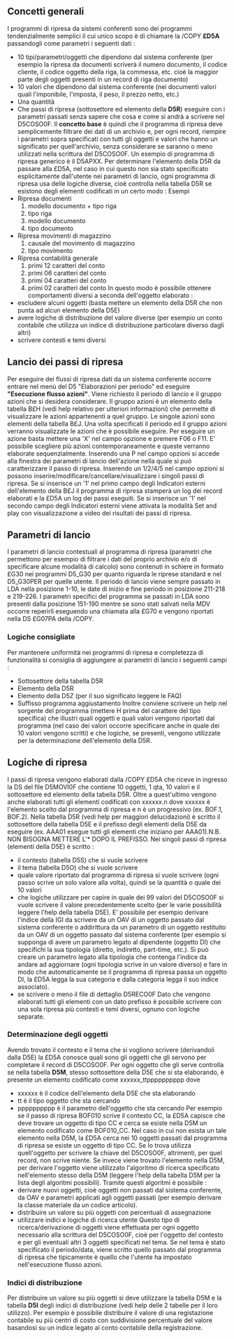 ## Concetti generali
 I programmi di ripresa da sistemi conferenti sono dei programmi tendenzialmente semplici il cui
 unico scopo è di chiamare la /COPY **£D5A** passandogli come parametri i seguenti dati : 
 - 10 tipi/parametri/oggetti che dipendono dal sistema conferente (per esempio la ripresa da
   documenti scriverà il numero documento, il codice cliente, il codice oggetto della riga, la
   commessa, etc. cioè la maggior parte degli oggetti presenti in un record di riga documento)
 - 10 valori che dipendono dal sistema conferente (nei documenti valori quali l'imponibile,
   l'imposta, il peso, il prezzo netto, etc.)
 - Una quantità
 - Che passi di ripresa (sottosettore ed elemento della **D5R**) eseguire con i parametri passati
 senza sapere che cosa e come si andrà a scrivere nel D5COSO0F.
 Il **concetto base** è quindi che il programma di ripresa deve semplicemente filtrare dei dati
 di un archivio e, per ogni record, riempire i parametri sopra specificati con tutti gli oggetti
 e valori che hanno un significato per quell'archivio, senza considerare se saranno o meno
 utilizzati nella scrittura del D5COSO0F.
 Un esempio di programma di ripresa generico è il D5APXX.
 Per determinare l'elemento della D5R da passare alla £D5A, nel caso in cui questo non sia stato
 specificato esplicitamente dall'utente nei parametri di lancio, ogni programma di ripresa
 usa delle logiche diverse, cioè controlla nella tabella D5R se esistono degli elementi
 codificati in un certo modo : 
 Esempi
 - Ripresa documenti
   1. modello documento + tipo riga
   2. tipo riga
   3. modello documento
   4. tipo documento
- Ripresa movimenti di magazzino
   1. causale del movimento di magazzino
   2. tipo movimento
 - Ripresa contabilità generale
   1. primi 12 caratteri del conto
   2. primi 06 caratteri del conto
   3. primi 04 caratteri del conto
   4. primi 02 caratteri del conto
 In questo modo è possibile ottenere comportamenti diversi a seconda dell'oggetto elaborato : 
 - escludere alcuni oggetti (basta mettere un elemento della D5R che non punta ad alcun elemento
   della D5E)
 - avere logiche di distribuzione del valore diverse (per esempio un conto contabile che
   utilizza un indice di distribuzione particolare diverso dagli altri)
 - scrivere contesti e temi diversi

## Lancio dei passi di ripresa
 Per eseguire dei flussi di ripresa dati da un sistema conferente occorre entrare nel menù
 del D5 "Elaborazioni per periodo" ed eseguire **"Esecuzione flusso azioni"**.
 Viene richiesto il periodo di lancio e il gruppo azioni che si desidera considerare.
 Il gruppo azioni è un elemento della tabella B£H (vedi help relativo per ulteriori informazioni)
 che permette di visualizzare le azioni appartenenti a quel gruppo.
 Le singole azioni sono elementi della tabella B£J.
 Una volta specificati il periodo ed il gruppo azioni verranno visualizzate le azioni che
 è possibile eseguire.
 Per eseguire un azione basta mettere una 'X' nel campo opzione e premere F06 o F11.
 E' possibile scegliere più azioni contemporaneamente e queste verranno elaborate sequenzialmente.
 Inserendo una P nel campo opzioni si accede alla finestra dei parametri di lancio dell'azione
 nella quale si può caratterizzare il passo di ripresa.
 Inserendo un 1/2/4/5 nel campo opzioni si possono inserire/modificare/cancellare/visualizzare
 i singoli passi di ripresa.
 Se si inserisce un '1' nel primo campo degli Indicatori esterni dell'elemento della B£J il
 programma di ripresa stamperà un log dei record elaborati e la £D5A un log dei passi eseguiti.
 Se si inserisce un '1' nel secondo campo degli Indicatori esterni viene attivata la modalità
 Set and play con visualizzazione a video dei risultati dei passi di ripresa.

## Parametri di lancio
 I parametri di lancio contestuali al programma di ripresa (parametri che
 permettono per esempio di filtrare i dati del proprio archivio e/o di specificare alcune modalità
 di calcolo) sono contenuti in schiere in formato £G30 nei programmi D5_G30 per quanto riguarda
 le riprese standard e nel D5_G30PER per quelle utente.
 Il periodo di lancio viene sempre passato in LDA nella posizione 1-10, le date di inizio
 e fine periodo in posizione 211-218 e 219-226.
 I parametri specifici del programma se passati in LDA sono presenti dalla posizione 151-190
 mentre se sono stati salvati nella MDV occorre reperirli eseguendo una chiamata alla £G70
 e vengono riportati nella DS £G07PA della /COPY.

### Logiche consigliate
 Per mantenere uniformità nei programmi di ripresa e completezza di funzionalità si consiglia
 di aggiungere ai parametri di lancio i seguenti campi : 
 - Sottosettore della tabella D5R
 - Elemento della D5R
 - Elemento della D5Z (per il suo significato leggere le FAQ)
 - Suffisso programma aggiustamento
 Inoltre conviene scrivere un help nel sorgente del programma (mettere H prima del carattere
 del tipo specifica) che illustri quali oggetti e quali valori vengono riportati dal programma
 (nel caso dei valori occorre specificare anche in quale dei 10 valori vengono scritti) e che
 logiche, se presenti, vengono utilizzate per la determinazione dell'elemento della D5R.


## Logiche di ripresa
 I passi di ripresa vengono elaborati dalla /COPY £D5A che riceve in ingresso la DS del file
 D5MOVI0F che contiene 10 oggetti, 1 qta, 10 valori e il sottosettore ed elemento della tabella
 D5R. Oltre a quest'ultimo vengono anche elaborati tutti gli elementi codificati con xxxxxx.n
 dove xxxxxx è l'elemento scelto dal programma di ripresa e n è un progressivo (ex. BOF.1, BOF.2).
 Nella tabella D5R (vedi help per maggiori delucidazioni) è scritto il sottosettore della
 tabella D5E e il prefisso degli elementi della D5E da eseguire (ex. AAA01 esegue tutti gli
 elementi che iniziano per AAA01).N.B. NON BISOGNA METTERE L'\* DOPO IL PREFISSO.
 Nei singoli passi di ripresa (elementi della D5E) è scritto : 
 - il contesto (tabella D5S) che si vuole scrivere
 - il tema (tabella D5O) che si vuole scrivere
 - quale valore riportato dal programma di ripresa si vuole scrivere (ogni passo scrive un solo
   valore alla volta), quindi se la quantità o quale dei 10 valori
 - che logiche utilizzare per capire in quale dei 99 valori del D5COSO0F si vuole scrivere il
   valore precedentemente scelto (per le varie possibilità leggere l'help della tabella D5E).
   E' possibile per esempio derivare l'indice della IGI da scrivere da un OAV di un oggetto
   passato dal sistema conferente o addirittura da un parametro di un oggetto restituito da un OAV
   di un oggetto passato dal sistema conferente (per esempio si supponga di avere un parametro
   legato al dipendente (oggetto DI) che specifichi la sua tipologia (diretto, indiretto, part-time,
   etc.). Si può creare un parametro legato alla tipologia che contenga l'indice da andare ad
   aggiornare (ogni tipologia scrive in un valore diverso) e fare in modo che automaticamente
   se il programma di ripresa passa un oggetto DI, la £D5A legga la sua categoria e dalla categoria
   legga il suo indice associato).
 - se scrivere o meno il file di dettaglio D5RECO0F
 Dato che vengono elaborati tutti gli elementi con un dato prefisso è possibile scrivere
 con una sola ripresa più contesti e temi diversi, ognuno con logiche separate.

### Determinazione degli oggetti
 Avendo trovato il contesto e il tema che si vogliono scrivere (derivandoli dalla D5E) la £D5A
 conosce quali sono gli oggetti che gli servono per completare il record di D5COSO0F.
 Per ogni oggetto che gli serve controlla se nella tabella **D5M**, stesso sottosettore
 della D5E che si sta elaborando, è presente un elemento codificato come xxxxxx_ttpppppppppp dove
   - xxxxxx è il codice dell'elemento della D5E che sta elaborando
   - tt è il tipo oggetto che sta cercando
   - pppppppppp è il parametro dell'oggetto che sta cercando
 Per esempio se il passo di ripresa BOF010 scrive il contesto CC, la £D5A capisce che deve trovare
 un oggetto di tipo CC e cerca se esiste nella D5M un elemento codificato come BOF010_CC.
 Nel caso in cui non esista un tale elemento nella D5M, la £D5A cerca nei 10 oggetti passati
 dal programma di ripresa se esiste un oggetto di tipo CC. Se lo trova utilizza quell'oggetto
 per scrivere la chiave del D5COSO0F, altrimenti, per quel record, non scrive niente.
 Se invece viene trovato l'elemento nella D5M,  per derivare l'oggetto viene utilizzato l'algoritmo
 di ricerca specificato nell'elemento stesso della D5M (leggere l'help della tabella D5M per
 la lista degli algoritmi possibili).
 Tramite questi algoritmi è possibile : 
 - derivare nuovi oggetti, cioè oggetti non passati dal sistema conferente, da OAV e parametri
   applicati agli oggetti passati (per esempio derivare la classe materiale da un codice articolo).
 - distribuire un valore su più oggetti con percentuali di assegnazione
 - utilizzare indici e logiche di ricerca utente
 Questo tipo di ricerca/derivazione di oggetti viene effettuata per ogni oggetto necessario
 alla scrittura del D5COSO0F, cioè per l'oggetto del contesto e per gli eventuali altri 3 oggetti
 specificati nel tema.
 Se nel tema è stato specificato il periodo/data, viene scritto quello passato
 dal programma di ripresa che tipicamente è quello che l'utente ha impostato nell'esecuzione
 flusso azioni.

### Indici di distribuzione
 Per distribuire un valore su più oggetti si deve utilizzare la tabella D5M e la tabella **D5I**
 degli indici di distribuzione (vedi help delle 2 tabelle per il loro utilizzo).
 Per esempio è possibile distribuire il valore di una registazione contabile su più centri di costo
 con suddivisione percentuale del valore basandosi su un indice legato al conto contabile della
 registrazione.
